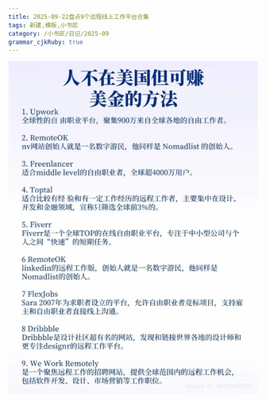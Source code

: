 ```yaml
---
title: 2025-09-22盘点9个远程线上工作平台合集
tags: 新建,模板,小书匠
category: /小书匠/日记/2025-09
grammar_cjkRuby: true
---
```



![enter description here](./images/1758529564990.png)
